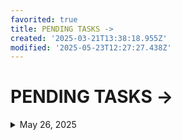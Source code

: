 ```yaml
---
favorited: true
title: PENDING TASKS ->
created: '2025-03-21T13:38:18.955Z'
modified: '2025-05-23T12:27:27.438Z'
---
```


# PENDING TASKS -> 

<details>
  <summary>May 26, 2025</summary>

  ## Update these scripts to remove all configurations with REST API check.

  + https://ccc.atlassian.net/browse/RFE-19719 
    - Necessary Scripts:
      - ClientAuthorization_CreateBackup.sql
      - ClientAuthorization_RemoveNonActiveClients.sql
      - Error: ClientAuthorization_RemoveNonActiveClients_Roolback.sql
      - ClientAuthorization_RemoveSOAPService.sql
      - Error: ClientAuthorization_RemoveSOAPService.sql
      - ClientAuthorization_CleanBackup.sql

  ## Create a reviews to Jose Luis, Santi and Dani

</details>

